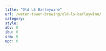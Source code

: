 ```yaml
---
title: "Old LS Barleywine"
url: /water-tower-brewing/old-ls-barleywine/
category: 
style: 
abv: 0
ibu: 0
srm: 0
upc: 0
---
```


